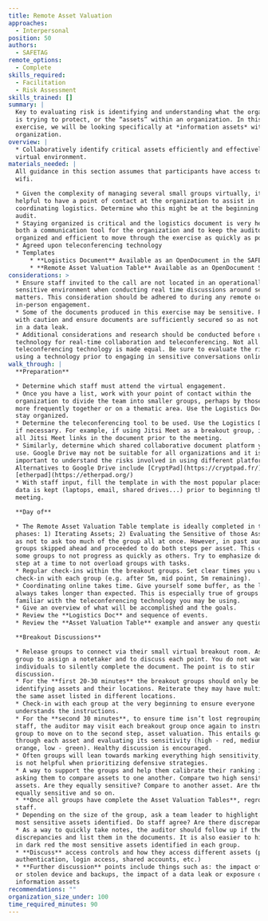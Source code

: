 ```yaml
---
title: Remote Asset Valuation
approaches:
  - Interpersonal
position: 50
authors:
  - SAFETAG
remote_options:
  - Complete
skills_required:
  - Facilitation
  - Risk Assessment
skills_trained: []
summary: |
  Key to evaluating risk is identifying and understanding what the organization
  is trying to protect, or the “assets” within an organization. In this
  exercise, we will be looking specifically at *information assets* within an
  organization.
overview: |
  * Collaboratively identify critical assets efficiently and effectively in a
  virtual environment.
materials_needed: |
  All guidance in this section assumes that participants have access to reliable
  wifi.

  * Given the complexity of managing several small groups virtually, it is
  helpful to have a point of contact at the organization to assist in
  coordinating logistics. Determine who this might be at the beginning of the
  audit.
  * Staying organized is critical and the logistics document is very helpful as
  both a communication tool for the organization and to keep the auditor
  organized and efficient to move through the exercise as quickly as possible.
  * Agreed upon teleconferencing technology
  * Templates
      * **Logistics Document** Available as an OpenDocument in the SAFETAG repository, and online via Google Docs: [Logistics Document](https://drive.google.com/file/d/1Jel7mGJvsAq0F6UKoGnx4eBeCMz8cfOY/view?usp=sharing)
      * **Remote Asset Valuation Table** Available as an OpenDocument Spreadsheet in the SAFETAG repository, and online via Google Docs:[Remote Asset Valuation Table](https://drive.google.com/file/d/1Yf2S6IIOlewzTSBNT-yJ1P9ZZD2d3XVN/view?usp=sharing)
considerations: >
  * Ensure staff invited to the call are not located in an operationally
  sensitive environment when conducting real time discussions around sensitive
  matters. This consideration should be adhered to during any remote or
  in-person engagement.
  * Some of the documents produced in this exercise may be sensitive. Proceed
  with caution and ensure documents are sufficiently secured so as not to result
  in a data leak.
  * Additional considerations and research should be conducted before using
  technology for real-time collaboration and teleconferencing. Not all
  teleconferencing technology is made equal. Be sure to evaluate the risks of
  using a technology prior to engaging in sensitive conversations online.
walk_through: |
  **Preparation**

  * Determine which staff must attend the virtual engagement.
  * Once you have a list, work with your point of contact within the
  organization to divide the team into smaller groups, perhaps by those who work
  more frequently together or on a thematic area. Use the Logistics Document to
  stay organized.
  * Determine the teleconferencing tool to be used. Use the Logistics Document
  if necessary. For example, if using Jitsi Meet as a breakout group, include
  all Jitsi Meet links in the document prior to the meeting.
  * Similarly, determine which shared collaborative document platform you'll
  use. Google Drive may not be suitable for all organizations and it is
  important to understand the risks involved in using different platforms.
  Alternatives to Google Drive include [CryptPad](https://cryptpad.fr/) and
  [etherpad](https://etherpad.org/)
  * With staff input, fill the template in with the most popular places where
  data is kept (laptops, email, shared drives...) prior to beginning the
  meeting.

  **Day of**

  * The Remote Asset Valuation Table template is ideally completed in two
  phases: 1) Iterating Assets; 2) Evaluating the Sensitive of those Assets, so
  as not to ask too much of the group all at once. However, in past audits, most
  groups skipped ahead and proceeded to do both steps per asset. This caused
  some groups to not progress as quickly as others. Try to emphasize doing one
  step at a time to not overload groups with tasks.
  * Regular check-ins within the breakout groups. Set clear times you will
  check-in with each group (e.g. after 5m, mid point, 5m remaining).
  * Coordinating online takes time. Give yourself some buffer, as the logistics
  always takes longer than expected. This is especially true of groups less
  familiar with the teleconferencing technology you may be using.
  * Give an overview of what will be accomplished and the goals.
  * Review the **Logistics Doc** and sequence of events.
  * Review the **Asset Valuation Table** example and answer any questions.

  **Breakout Discussions**

  * Release groups to connect via their small virtual breakout room. Ask each
  group to assign a notetaker and to discuss each point. You do not want
  individuals to silently complete the document. The point is to stir
  discussion.
  * For the **first 20-30 minutes** the breakout groups should only be
  identifying assets and their locations. Reiterate they may have multiples of
  the same asset listed in different locations.
  * Check-in with each group at the very beginning to ensure everyone
  understands the instructions.
  * For the **second 30 minutes**, to ensure time isn’t lost regrouping all
  staff, the auditor may visit each breakout group once again to instruct the
  group to move on to the second step, asset valuation. This entails going
  through each asset and evaluating its sensitivity (high - red, medium -
  orange, low - green). Healthy discussion is encouraged.
  * Often groups will lean towards marking everything high sensitivity, but this
  is not helpful when prioritizing defensive strategies.
  * A way to support the groups and help them calibrate their ranking is by
  asking them to compare assets to one another. Compare two high sensitivity
  assets. Are they equally sensitive? Compare to another asset. Are they also
  equally sensitive and so on.
  * **Once all groups have complete the Asset Valuation Tables**, regroup all
  staff.
  * Depending on the size of the group, ask a team leader to highlight the top
  most sensitive assets identified. Do staff agree? Are there discrepancies?
  * As a way to quickly take notes, the auditor should follow up if there are
  discrepancies and list them in the documents. It is also easier to highlight
  in dark red the most sensitive assets identified in each group.
  * **Discuss** access controls and how they access different assets (physical
  authentication, login access, shared accounts, etc.)
  * **Further discussion** points include things such as: the impact of a lost
  or stolen device and backups, the impact of a data leak or exposure of certain
  information assets
recommendations: ""
organization_size_under: 100
time_required_minutes: 90
---
```


